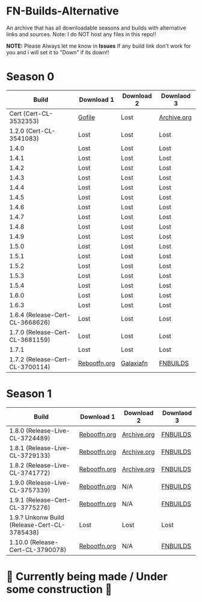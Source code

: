 # FN-Builds-Alternative
An archive that has all downloadable seasons and builds with alternative links and sources.  Note: I do NOT host any files in this repo!!

**NOTE:** Please Always let me know in **Issues** If any build link don't work for you and i will set it to "Down" if its down!!


# Season 0
| Build | Download 1 | Download 2 | Downlaod 3 |
|-------|------------|------------|------------|
| Cert (Cert-CL-3532353)| [Gofile](https://gofile.io/d/oqdWG7) | Lost | [Archive.org](https://archive.org/download/fortnite-cert-cl-3532353-1.-7z/%2B%2BFortnite%2BCert-CL-3532353%20%281%29.7z)|
| 1.2.0 (Cert-CL-3541083)| Lost | Lost | Lost |
| 1.4.0 | Lost | Lost | Lost |
| 1.4.1 | Lost | Lost | Lost |
| 1.4.2 | Lost | Lost | Lost |
| 1.4.3 | Lost | Lost | Lost |
| 1.4.4 | Lost | Lost | Lost |
| 1.4.5 | Lost | Lost | Lost |
| 1.4.6 | Lost | Lost | Lost |
| 1.4.7 | Lost | Lost | Lost |
| 1.4.8 | Lost | Lost | Lost |
| 1.4.9 | Lost | Lost | Lost |
| 1.5.0 | Lost | Lost | Lost |
| 1.5.1 | Lost | Lost | Lost |
| 1.5.2 | Lost | Lost | Lost |
| 1.5.3 | Lost | Lost | Lost |
| 1.5.4 | Lost | Lost | Lost |
| 1.6.0 | Lost | Lost | Lost |
| 1.6.3 | Lost | Lost | Lost |
| 1.6.4 (Release-Cert-CL-3668626) | Lost | Lost | Lost |
| 1.7.0 (Release-Cert-CL-3681159) | Lost | Lost | Lost |
| 1.7.1 | Lost | Lost | Lost |
| 1.7.2 (Release-Cert-CL-3700114) | [Rebootfn.org](https://builds.rebootfn.org/1.7.2.zip) | [Galaxiafn](https://galaxiafn.co.uk/1.7.2.zip) | [FNBUILDS](https://public.simplyblk.xyz/1.7.2.zip) |


# Season 1
| Build | Download 1 | Download 2 | Downlaod 3 |
|-------|------------|------------|------------|
| 1.8.0 (Release-Live-CL-3724489) | [Rebootfn.org](https://builds.rebootfn.org/1.8.rar) | [Archive.org](https://archive.org/download/1.8_20241223/1.8.rar) | [FNBUILDS](https://public.simplyblk.xyz/1.8.rar) |
| 1.8.1 (Release-Live-CL-3729133) | [Rebootfn.org](https://builds.rebootfn.org/1.8.1.rar) |  [Archive.org](https://archive.org/download/fortnite-release-1.8.1-cl-3729133/%2B%2BFortnite%2BRelease-1.8.1-CL-3729133.rar) | [FNBUILDS](https://public.simplyblk.xyz/1.8.1.rar)|
| 1.8.2 (Release-Live-CL-3741772) | [Rebootfn.org](https://builds.rebootfn.org/1.8.2.rar) | [Archive.org](https://archive.org/download/fortnite-release-1.8.2-cl-3741772/%2B%2BFortnite%2BRelease-1.8.2-CL-3741772.rar) | [FNBUILDS](https://public.simplyblk.xyz/1.8.2.rar) |
| 1.9.0 (Release-Live-CL-3757339) | [Rebootfn.org](https://builds.rebootfn.org/1.9.rar) | N/A | [FNBUILDS](https://public.simplyblk.xyz/1.9.rar) |
| 1.9.1 (Release-Cert-CL-3775276) | [Rebootfn.org](https://builds.rebootfn.org/1.9.1.rar) | N/A | [FNBUILDS](https://public.simplyblk.xyz/1.9.1.rar) |
| 1.9.? Unkonw Build (Release-Cert-CL-3785438) | Lost | Lost | Lost |
| 1.10.0 (Release-Cert-CL-3790078) | [Rebootfn.org](https://builds.rebootfn.org/1.10.rar) | N/A | [FNBUILDS](https://public.simplyblk.xyz/1.10.rar) |





























# 🚧 Currently being made / Under some construction 🚧

